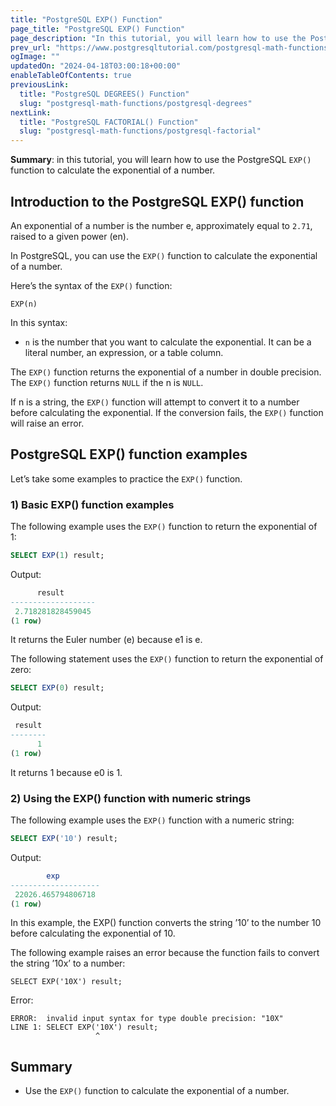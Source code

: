 ```yaml
---
title: "PostgreSQL EXP() Function"
page_title: "PostgreSQL EXP() Function"
page_description: "In this tutorial, you will learn how to use the PostgreSQL EXP() function to calculate the exponential of a number."
prev_url: "https://www.postgresqltutorial.com/postgresql-math-functions/postgresql-exp/"
ogImage: ""
updatedOn: "2024-04-18T03:00:18+00:00"
enableTableOfContents: true
previousLink: 
  title: "PostgreSQL DEGREES() Function"
  slug: "postgresql-math-functions/postgresql-degrees"
nextLink: 
  title: "PostgreSQL FACTORIAL() Function"
  slug: "postgresql-math-functions/postgresql-factorial"
---
```





**Summary**: in this tutorial, you will learn how to use the PostgreSQL `EXP()` function to calculate the exponential of a number.


## Introduction to the PostgreSQL EXP() function

An exponential of a number is the number e, approximately equal to `2.71`, raised to a given power (en).

In PostgreSQL, you can use the `EXP()` function to calculate the exponential of a number.

Here’s the syntax of the `EXP()` function:


```plaintextsql
EXP(n)
```
In this syntax:

* `n` is the number that you want to calculate the exponential. It can be a literal number, an expression, or a table column.

The `EXP()` function returns the exponential of a number in double precision. The `EXP()` function returns `NULL` if the n is `NULL`.

If n is a string, the `EXP()` function will attempt to convert it to a number before calculating the exponential. If the conversion fails, the `EXP()` function will raise an error.


## PostgreSQL EXP() function examples

Let’s take some examples to practice the `EXP()` function.


### 1\) Basic EXP() function examples

The following example uses the `EXP()` function to return the exponential of 1:


```sql
SELECT EXP(1) result;
```
Output:


```sql
      result
-------------------
 2.718281828459045
(1 row)
```
It returns the Euler number (e) because e1 is e.

The following statement uses the `EXP()` function to return the exponential of zero:


```sql
SELECT EXP(0) result;
```
Output:


```sql
 result
--------
      1
(1 row)
```
It returns 1 because e0 is 1\.


### 2\) Using the EXP() function with numeric strings

The following example uses the `EXP()` function with a numeric string:


```sql
SELECT EXP('10') result;
```
Output:


```sql
        exp
--------------------
 22026.465794806718
(1 row)
```
In this example, the EXP() function converts the string ’10’ to the number 10 before calculating the exponential of 10\.

The following example raises an error because the function fails to convert the string ’10x’ to a number:


```plaintext
SELECT EXP('10X') result;
```
Error:


```
ERROR:  invalid input syntax for type double precision: "10X"
LINE 1: SELECT EXP('10X') result;
                   ^
```

## Summary

* Use the `EXP()` function to calculate the exponential of a number.

